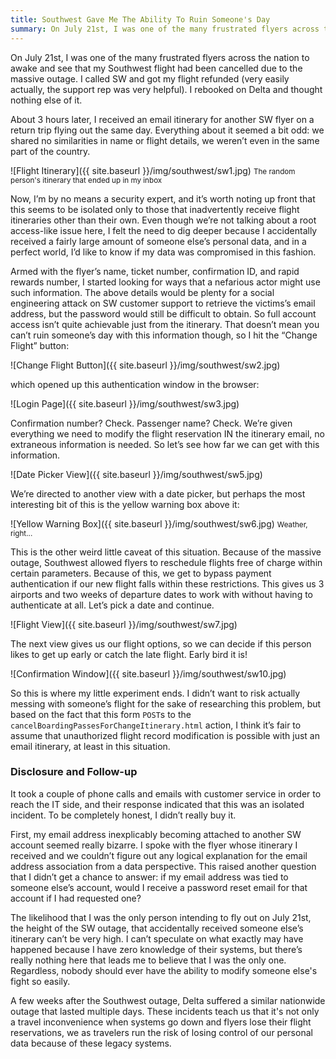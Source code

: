 ```yaml
---
title: Southwest Gave Me The Ability To Ruin Someone's Day
summary: On July 21st, I was one of the many frustrated flyers across the nation to awake and see that my Southwest flight had been cancelled due to the massive outage. I called SW and got my flight refunded (very easily actually, the support rep was very helpful). I rebooked on Delta and thought nothing else of it. About 3 hours later, I received an email itinerary for another SW flyer on a return trip flying out the same day.
---
```


On July 21st, I was one of the many frustrated flyers across the nation to awake and see that my Southwest flight had been cancelled due to the massive outage. I called SW and got my flight refunded (very easily actually, the support rep was very helpful). I rebooked on Delta and thought nothing else of it.

About 3 hours later, I received an email itinerary for another SW flyer on a return trip flying out the same day. Everything about it seemed a bit odd: we shared no similarities in name or flight details, we weren’t even in the same part of the country.

![Flight Itinerary]({{ site.baseurl }}/img/southwest/sw1.jpg)
<small>The random person's itinerary that ended up in my inbox</small>

Now, I’m by no means a security expert, and it’s worth noting up front that this seems to be isolated only to those that inadvertently receive flight itineraries other than their own. Even though we’re not talking about a root access-like issue here, I felt the need to dig deeper because I accidentally received a fairly large amount of someone else’s personal data, and in a perfect world, I’d like to know if my data was compromised in this fashion. 

Armed with the flyer’s name, ticket number, confirmation ID, and rapid rewards number, I started looking for ways that a nefarious actor might use such information. The above details would be plenty for a social engineering attack on SW customer support to retrieve the victims’s email address, but the password would still be difficult to obtain. So full account access isn’t quite achievable just from the itinerary.  That doesn’t mean you can’t ruin someone’s day with this information though, so I hit the “Change Flight” button:

![Change Flight Button]({{ site.baseurl }}/img/southwest/sw2.jpg)

which opened up this authentication window in the browser:

![Login Page]({{ site.baseurl }}/img/southwest/sw3.jpg)

Confirmation number? Check. Passenger name? Check. We’re given everything we need to modify the flight reservation IN the itinerary email, no extraneous information is needed. So let’s see how far we can get with this information.

![Date Picker View]({{ site.baseurl }}/img/southwest/sw5.jpg)

We’re directed to another view with a date picker, but perhaps the most interesting bit of this is the yellow warning box above it:

![Yellow Warning Box]({{ site.baseurl }}/img/southwest/sw6.jpg)
<small>Weather, right...</small>

This is the other weird little caveat of this situation. Because of the massive outage, Southwest allowed flyers to reschedule flights free of charge within certain parameters. Because of this, we get to bypass payment authentication if our new flight falls within these restrictions. This gives us 3 airports and two weeks of departure dates to work with without having to authenticate at all. Let’s pick a date and continue.

![Flight View]({{ site.baseurl }}/img/southwest/sw7.jpg)

The next view gives us our flight options, so we can decide if this person likes to get up early or catch the late flight. Early bird it is!

![Confirmation Window]({{ site.baseurl }}/img/southwest/sw10.jpg)

So this is where my little experiment ends. I didn’t want to risk actually messing with someone’s flight for the sake of researching this problem, but based on the fact that this form `POST`s to the `cancelBoardingPassesForChangeItinerary.html` action, I think it’s fair to assume that unauthorized flight record modification is possible with just an email itinerary, at least in this situation.

### Disclosure and Follow-up
It took a couple of phone calls and emails with customer service in order to reach the IT side, and their response indicated that this was an isolated incident. To be completely honest, I didn’t really buy it.

First, my email address inexplicably becoming attached to another SW  account seemed really bizarre. I spoke with the flyer whose itinerary I received and we couldn’t figure out any logical explanation for the email address association from a data perspective. This raised another question that I didn’t get a chance to answer: if my email address was tied to someone else’s account, would I receive a password reset email for that account if I had requested one?

The likelihood that I was the only person intending to fly out on July 21st, the height of the SW outage, that accidentally received someone else’s itinerary can’t be very high. I can’t speculate on what exactly may have happened because I have zero knowledge of their systems, but there’s really nothing here that leads me to believe that I was the only one. Regardless, nobody should ever have the ability to modify someone else's fight so easily.

A few weeks after the Southwest outage, Delta suffered a similar nationwide outage that lasted multiple days. These incidents teach us that it's not only a travel inconvenience when systems go down and flyers lose their flight reservations, we as travelers run the risk of losing control of our personal data because of these legacy systems.
